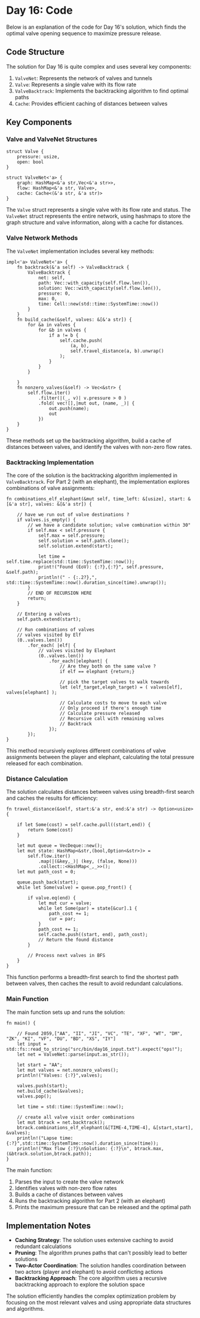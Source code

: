 # Day 16: Code

Below is an explanation of the code for Day 16's solution, which finds the optimal valve opening sequence to maximize pressure release.

## Code Structure

The solution for Day 16 is quite complex and uses several key components:

1. `ValveNet`: Represents the network of valves and tunnels
2. `Valve`: Represents a single valve with its flow rate
3. `ValveBacktrack`: Implements the backtracking algorithm to find optimal paths
4. `Cache`: Provides efficient caching of distances between valves

## Key Components

### Valve and ValveNet Structures

```advent2022/src/bin/day16.rs#L233-242
struct Valve {
    pressure: usize,
    open: bool
}

struct ValveNet<'a> {
    graph: HashMap<&'a str,Vec<&'a str>>,
    flow: HashMap<&'a str, Valve>,
    cache: Cache<(&'a str, &'a str)>
}
```

The `Valve` struct represents a single valve with its flow rate and status. The `ValveNet` struct represents the entire network, using hashmaps to store the graph structure and valve information, along with a cache for distances.

### Valve Network Methods

The `ValveNet` implementation includes several key methods:

```advent2022/src/bin/day16.rs#L244-275
impl<'a> ValveNet<'a> {
    fn backtrack(&'a self) -> ValveBacktrack {
        ValveBacktrack {
            net: self,
            path: Vec::with_capacity(self.flow.len()),
            solution: Vec::with_capacity(self.flow.len()),
            pressure: 0,
            max: 0,
            time: Cell::new(std::time::SystemTime::now())
        }
    }
    fn build_cache(&self, valves: &[&'a str]) {
        for &a in valves {
            for &b in valves {
                if a != b {
                    self.cache.push(
                        (a, b),
                        self.travel_distance(a, b).unwrap()
                    );
                }
            }
        }

    }
    fn nonzero_valves(&self) -> Vec<&str> {
        self.flow.iter()
            .filter(|(_, v)| v.pressure > 0 )
            .fold( vec![],|mut out, (name, _)| {
                out.push(name);
                out
            })
    }
}
```

These methods set up the backtracking algorithm, build a cache of distances between valves, and identify the valves with non-zero flow rates.

### Backtracking Implementation

The core of the solution is the backtracking algorithm implemented in `ValveBacktrack`. For Part 2 (with an elephant), the implementation explores combinations of valve assignments:

```advent2022/src/bin/day16.rs#L54-90
fn combinations_elf_elephant(&mut self, time_left: &[usize], start: &[&'a str], valves: &[&'a str]) {

    // have we run out of valve destinations ?
    if valves.is_empty() {
        // we have a candidate solution; valve combination within 30"
        if self.max < self.pressure {
            self.max = self.pressure;
            self.solution = self.path.clone();
            self.solution.extend(start);

            let time = self.time.replace(std::time::SystemTime::now());
            print!("Found (EoV): {:?},{:?}", self.pressure, &self.path);
            println!(" - {:.2?},", std::time::SystemTime::now().duration_since(time).unwrap());
        }
        // END OF RECURSION HERE
        return;
    }

    // Entering a valves
    self.path.extend(start);

    // Run combinations of valves
    // valves visited by Elf
    (0..valves.len())
        .for_each( |elf| {
            // valves visited by Elephant
            (0..valves.len())
                .for_each(|elephant| {
                    // Are they both on the same valve ?
                    if elf == elephant {return;}

                    // pick the target valves to walk towards
                    let (elf_target,eleph_target) = ( valves[elf], valves[elephant] );

                    // Calculate costs to move to each valve
                    // Only proceed if there's enough time
                    // Calculate pressure released
                    // Recursive call with remaining valves
                    // Backtrack
                });
        });
}
```

This method recursively explores different combinations of valve assignments between the player and elephant, calculating the total pressure released for each combination.

### Distance Calculation

The solution calculates distances between valves using breadth-first search and caches the results for efficiency:

```advent2022/src/bin/day16.rs#L276-300
fn travel_distance(&self, start:&'a str, end:&'a str) -> Option<usize> {

    if let Some(cost) = self.cache.pull((start,end)) {
        return Some(cost)
    }

    let mut queue = VecDeque::new();
    let mut state: HashMap<&str,(bool,Option<&str>)> =
        self.flow.iter()
            .map(|(&key,_)| (key, (false, None)))
            .collect::<HashMap<_,_>>();
    let mut path_cost = 0;

    queue.push_back(start);
    while let Some(valve) = queue.pop_front() {

        if valve.eq(end) {
            let mut cur = valve;
            while let Some(par) = state[&cur].1 {
                path_cost += 1;
                cur = par;
            }
            path_cost += 1;
            self.cache.push((start, end), path_cost);
            // Return the found distance
        }
        
        // Process next valves in BFS
    }
}
```

This function performs a breadth-first search to find the shortest path between valves, then caches the result to avoid redundant calculations.

### Main Function

The main function sets up and runs the solution:

```advent2022/src/bin/day16.rs#L20-41
fn main() {

    // Found 2059,["AA", "II", "JI", "VC", "TE", "XF", "WT", "DM", "ZK", "KI", "VF", "DU", "BD", "XS", "IY"]
    let input = std::fs::read_to_string("src/bin/day16_input.txt").expect("ops!");
    let net = ValveNet::parse(input.as_str());

    let start = "AA";
    let mut valves = net.nonzero_valves();
    println!("Valves: {:?}",valves);

    valves.push(start);
    net.build_cache(&valves);
    valves.pop();

    let time = std::time::SystemTime::now();

    // create all valve visit order combinations
    let mut btrack = net.backtrack();
    btrack.combinations_elf_elephant(&[TIME-4,TIME-4], &[start,start], &valves);
    println!("Lapse time: {:?}",std::time::SystemTime::now().duration_since(time));
    println!("Max flow {:?}\nSolution: {:?}\n", btrack.max, (&btrack.solution,btrack.path));
}
```

The main function:
1. Parses the input to create the valve network
2. Identifies valves with non-zero flow rates
3. Builds a cache of distances between valves
4. Runs the backtracking algorithm for Part 2 (with an elephant)
5. Prints the maximum pressure that can be released and the optimal path

## Implementation Notes

- **Caching Strategy**: The solution uses extensive caching to avoid redundant calculations
- **Pruning**: The algorithm prunes paths that can't possibly lead to better solutions
- **Two-Actor Coordination**: The solution handles coordination between two actors (player and elephant) to avoid conflicting actions
- **Backtracking Approach**: The core algorithm uses a recursive backtracking approach to explore the solution space

The solution efficiently handles the complex optimization problem by focusing on the most relevant valves and using appropriate data structures and algorithms.